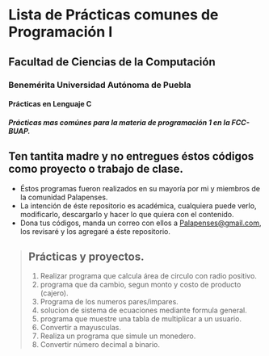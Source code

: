 # **Lista de Prácticas comunes de Programación I**
## Facultad de Ciencias de la Computación
### Benemérita Universidad Autónoma de Puebla


#### **Prácticas en Lenguaje C**
##### Prácticas mas comúnes para la materia de programación 1 en la FCC-BUAP.
## **Ten tantita madre y no entregues éstos códigos como proyecto o trabajo de clase.**
- Éstos programas fueron realizados en su mayoría por mi y miembros de la comunidad Palapenses.
- La intención de éste repositorio es académica, cualquiera puede verlo, modificarlo, descargarlo y hacer lo que quiera con el contenido.
- Dona tus códigos, manda un correo con ellos a Palapenses@gmail.com, los revisaré y los agregaré a éste repositorio.
> ## Prácticas y proyectos.
> 1. Realizar programa que calcula área de circulo con radio positivo.
> 2. programa que da cambio, segun monto y costo de producto (cajero).
> 3. Programa de los numeros pares/impares.
> 4. solucion de sistema de ecuaciones mediante formula general.
> 5. programa que muestre una tabla de multiplicar a un usuario.
> 6. Convertir a mayusculas.
> 7. Realiza un programa que simule un monedero.
> 8. Convertir número decimal a binario.
